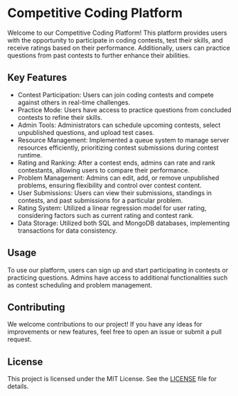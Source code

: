 <h1>Competitive Coding Platform</h1>

<p>Welcome to our Competitive Coding Platform! This platform provides users with the opportunity to participate in coding contests, test their skills, and receive ratings based on their performance. Additionally, users can practice questions from past contests to further enhance their abilities.</p>

<h2>Key Features</h2>

<ul>
  <li>Contest Participation: Users can join coding contests and compete against others in real-time challenges.</li>
  <li>Practice Mode: Users have access to practice questions from concluded contests to refine their skills.</li>
  <li>Admin Tools: Administrators can schedule upcoming contests, select unpublished questions, and upload test cases.</li>
  <li>Resource Management: Implemented a queue system to manage server resources efficiently, prioritizing contest submissions during contest runtime.</li>
  <li>Rating and Ranking: After a contest ends, admins can rate and rank contestants, allowing users to compare their performance.</li>
  <li>Problem Management: Admins can edit, add, or remove unpublished problems, ensuring flexibility and control over contest content.</li>
  <li>User Submissions: Users can view their submissions, standings in contests, and past submissions for a particular problem.</li>
  <li>Rating System: Utilized a linear regression model for user rating, considering factors such as current rating and contest rank.</li>
  <li>Data Storage: Utilized both SQL and MongoDB databases, implementing transactions for data consistency.</li>
</ul>

<h2>Usage</h2>

<p>To use our platform, users can sign up and start participating in contests or practicing questions. Admins have access to additional functionalities such as contest scheduling and problem management.</p>

<h2>Contributing</h2>

<p>We welcome contributions to our project! If you have any ideas for improvements or new features, feel free to open an issue or submit a pull request.</p>

<h2>License</h2>

<p>This project is licensed under the MIT License. See the <a href="LICENSE">LICENSE</a> file for details.</p>
